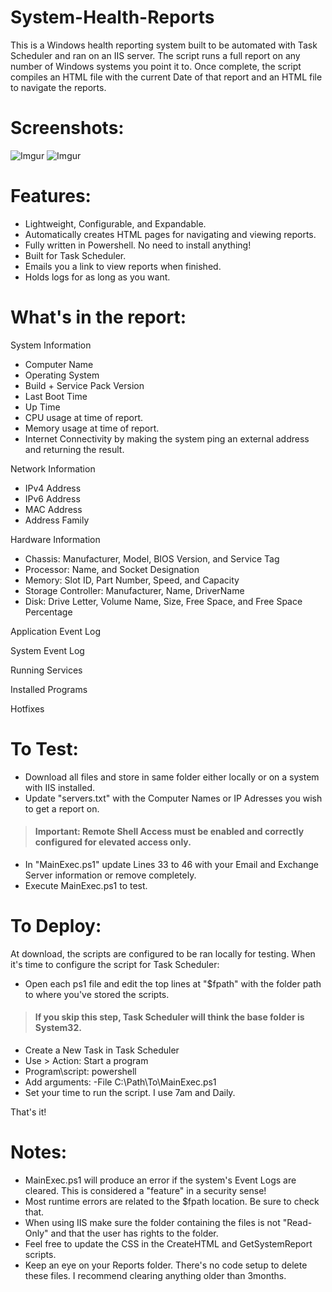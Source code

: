 # System-Health-Reports
This is a Windows health reporting system built to be automated with Task Scheduler and ran on an IIS server. The script runs a full report on any number of Windows systems you point it to. Once complete, the script compiles an HTML file with the current Date of that report and an HTML file to navigate the reports.

# Screenshots:
![Imgur](https://i.imgur.com/uzProRG.png)
![Imgur](https://i.imgur.com/mvlim5J.png)

# Features:
- Lightweight, Configurable, and Expandable.
- Automatically creates HTML pages for navigating and viewing reports.
- Fully written in Powershell. No need to install anything!
- Built for Task Scheduler.
- Emails you a link to view reports when finished.
- Holds logs for as long as you want.

# What's in the report:
System Information
- Computer Name
- Operating System
- Build + Service Pack Version
- Last Boot Time
- Up Time
- CPU usage at time of report.
- Memory usage at time of report.
- Internet Connectivity by making the system ping an external address and returning the result.

Network Information
- IPv4 Address
- IPv6 Address
- MAC Address
- Address Family

Hardware Information
- Chassis: Manufacturer, Model, BIOS Version, and Service Tag
- Processor: Name, and Socket Designation
- Memory: Slot ID, Part Number, Speed, and Capacity
- Storage Controller: Manufacturer, Name, DriverName
- Disk: Drive Letter, Volume Name, Size, Free Space, and Free Space Percentage

Application Event Log

System Event Log

Running Services

Installed Programs

Hotfixes

# To Test:
- Download all files and store in same folder either locally or on a system with IIS installed.
- Update "servers.txt" with the Computer Names or IP Adresses you wish to get a report on. 
> #### Important: Remote Shell Access must be enabled and correctly configured for elevated access only.
- In "MainExec.ps1" update Lines 33 to 46 with your Email and Exchange Server information or remove completely.
- Execute MainExec.ps1 to test.

# To Deploy:
At download, the scripts are configured to be ran locally for testing. When it's time to configure the script for Task Scheduler:
- Open each ps1 file and edit the top lines at "$fpath" with the folder path to where you've stored the scripts.
> #### If you skip this step, Task Scheduler will think the base folder is System32.
- Create a New Task in Task Scheduler
- Use > Action: Start a program
- Program\script: powershell
- Add arguments: -File C:\Path\To\MainExec.ps1
- Set your time to run the script. I use 7am and Daily.

 That's it!

# Notes:
- MainExec.ps1 will produce an error if the system's Event Logs are cleared. This is considered a "feature" in a security sense!
- Most runtime errors are related to the $fpath location. Be sure to check that.
- When using IIS make sure the folder containing the files is not "Read-Only" and that the user has rights to the folder.
- Feel free to update the CSS in the CreateHTML and GetSystemReport scripts.
- Keep an eye on your Reports folder. There's no code setup to delete these files. I recommend clearing anything older than 3months.

